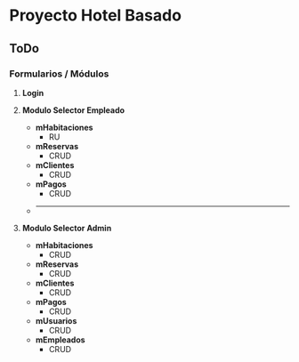 # Proyecto Hotel Basado

## ToDo

### Formularios / Módulos
1. **Login**

2. **Modulo Selector Empleado**
   - **mHabitaciones**
      - RU
   - **mReservas**
      - CRUD 
   - **mClientes**
      - CRUD
   - **mPagos**
      - CRUD
   - ****

3. **Modulo Selector Admin**
   - **mHabitaciones**
      - CRUD
   - **mReservas**
      - CRUD
   - **mClientes**
      - CRUD
   - **mPagos**
      - CRUD
   - **mUsuarios**
      - CRUD
   - **mEmpleados**
      - CRUD
